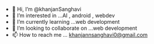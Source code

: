 - 👋 Hi, I’m @khanjanSanghavi
- 👀 I’m interested in ...AI , android , webdev
- 🌱 I’m currently learning ...web development
- 💞️ I’m looking to collaborate on ...web development 
- 📫 How to reach me ... khanjannsanghavi0@gmail.com

<!---
khanjanSanghavi/khanjanSanghavi is a ✨ special ✨ repository because its `README.md` (this file) appears on your GitHub profile.
You can click the Preview link to take a look at your changes.
--->

